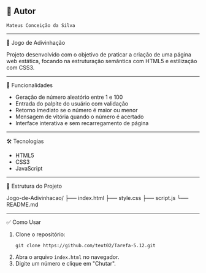 ## 👤 Autor
    Mateus Conceição da Silva

---

🎯 Jogo de Adivinhação

Projeto desenvolvido com o objetivo de praticar a criação de uma página web estática, focando na estruturação semântica com HTML5 e estilização com CSS3.

---

🚀 Funcionalidades

- Geração de número aleatório entre 1 e 100  
- Entrada do palpite do usuário com validação  
- Retorno imediato se o número é maior ou menor  
- Mensagem de vitória quando o número é acertado  
- Interface interativa e sem recarregamento de página

---

🛠️ Tecnologias

- HTML5  
- CSS3
- JavaScript

---

📁 Estrutura do Projeto

Jogo-de-Adivinhacao/
├── index.html
├── style.css
├── script.js
└── README.md

---

✅ Como Usar

1. Clone o repositório:
    ```
    git clone https://github.com/teut02/Tarefa-5.12.git
    ```
2. Abra o arquivo `index.html` no navegador.
3. Digite um número e clique em "Chutar".